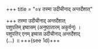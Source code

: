 +++
title = "०४ तस्मा उदीचीनाद् अन्तर्देशात्"

+++
तस्मा उदीचीनाद् अन्तर्देशात्  
पशुपतिम् इष्वासम् (अनुष्ठातारम् अकुर्वन्) ।  
पशुपतिर् एनम् इष्वास उदीचीनाद् अन्तर्देशाद्  
(…) ॥ +++(see 1d)+++